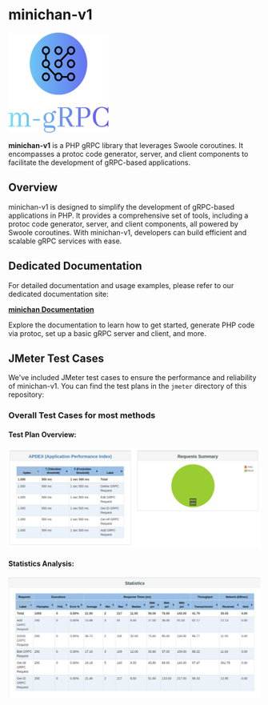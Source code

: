 # minichan-v1

<img src="/assets/logo.svg" alt="Project Logo" width="200" height="200">

**minichan-v1** is a PHP gRPC library that leverages Swoole coroutines. It encompasses a protoc code generator, server, and client components to facilitate the development of gRPC-based applications.

## Overview

minichan-v1 is designed to simplify the development of gRPC-based applications in PHP. It provides a comprehensive set of tools, including a protoc code generator, server, and client components, all powered by Swoole coroutines. With minichan-v1, developers can build efficient and scalable gRPC services with ease.

## Dedicated Documentation

For detailed documentation and usage examples, please refer to our dedicated documentation site:

[**minichan Documentation**](https://minichan-docs.vercel.app/#/?id=minichan-v1)

Explore the documentation to learn how to get started, generate PHP code via protoc, set up a basic gRPC server and client, and more.

## JMeter Test Cases

We've included JMeter test cases to ensure the performance and reliability of minichan-v1. You can find the test plans in the `jmeter` directory of this repository:

### Overall Test Cases for most methods

#### Test Plan Overview:
![Test Plan Overview](/assets/Overall.png)

#### Statistics Analysis:
![Statistics Analysis](/assets/Statistics.png)